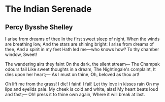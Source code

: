 # The Indian Serenade
## Percy Bysshe Shelley
I arise from dreams of thee
In the first sweet sleep of night,
When the winds are breathing low,
And the stars are shining bright:
I arise from dreams of thee,
And a spirit in my feet
Hath led me—who knows how?
To thy chamber window, Sweet!

The wandering airs they faint
On the dark, the silent stream—
The Champak odours fail
Like sweet thoughts in a dream;
The Nightingale's complaint,
It dies upon her heart;—
As I must on thine,
Oh, belovèd as thou art!

Oh lift me from the grass!
I die! I faint! I fail!
Let thy love in kisses rain
On my lips and eyelids pale.
My cheek is cold and white, alas!
My heart beats loud and fast;—
Oh! press it to thine own again,
Where it will break at last.